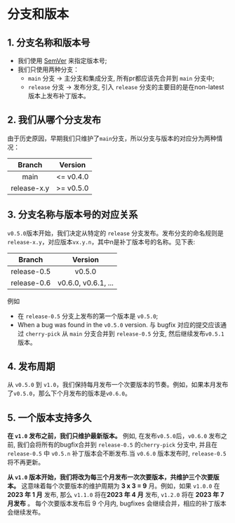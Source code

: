 # 分支和版本

## 1. 分支名称和版本号

- 我们使用 [SemVer](https://semver.org) 来指定版本号;
- 我们只使用两种分支：
  - `main` 分支 -> 主分支和集成分支, 所有pr都应该先合并到 `main` 分支中;
  - `release` 分支 -> 发布分支, 引入 `release` 分支的主要目的是在non-latest版本上发布补丁版本。

## 2. 我们从哪个分支发布

由于历史原因，早期我们只维护了`main`分支，所以分支与版本的对应分为两种情况：

|    Branch   |   Version  |
| :---------: | :---------:|
|     main    | <= v0.4.0  |
| release-x.y | >= v0.5.0  |

## 3. 分支名称与版本号的对应关系

`v0.5.0`版本开始，我们决定从特定的 `release` 分支发布。发布分支的命名规则是`release-x.y`，对应版本`vx.y.n`，其中n是补丁版本号的名称。见下表:

|   Branch    |   Version  |
| :---------: | :---------:|
| release-0.5 | v0.5.0     |
| release-0.6 | v0.6.0, v0.6.1, ...  |

例如

- 在 `release-0.5` 分支上发布的第一个版本是 `v0.5.0`;
- When a bug was found in the `v0.5.0` version. 与 bugfix 对应的提交应该通过 `cherry-pick` 从 `main` 分支合并到 `release-0.5` 分支, 然后继续发布`v0.5.1`版本。

## 4. 发布周期

从 `v0.5.0` 到 `v1.0`，我们保持每月发布一个次要版本的节奏。例如，如果本月发布了`v0.5.0`，那么下个月发布的版本是`v0.6.0`。

## 5. 一个版本支持多久

**在 `v1.0` 发布之前，我们只维护最新版本。** 例如, 在发布`v0.5.0`后，`v0.6.0` 发布之前, 我们会将所有的bugfix合并到 `release-0.5` 的`cherry-pick` 分支中, 并且在 `release-0.5` 中 `v0.5.n` 补丁版本会不断发布.当 `v0.6.0` 版本发布时, `release-0.5` 将不再更新。

**从 `v1.0` 版本开始，我们将改为每三个月发布一次次要版本，共维护三个次要版本。** 这意味着每个次要版本的维护周期为 **3 x 3 = 9** 月。例如，如果 `v1.0.0` 在 **2023 年 1 月** 发布, 那么 `v1.1.0` 将在**2023 年 4 月** 发布, `v1.2.0` 将在 **2023 年 7月发布** 。 每个次要版本发布后 9 个月内, bugfixes 会继续合并，相应的补丁版本会继续发布。

